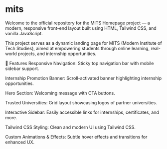 # mits
Welcome to the official repository for the MITS Homepage project — a modern, responsive front-end layout built using HTML, Tailwind CSS, and vanilla JavaScript.

This project serves as a dynamic landing page for MITS (Modern Institute of Tech Studies), aimed at empowering students through online learning, real-world projects, and internship opportunities.

🚀 Features
Responsive Navigation: Sticky top navigation bar with mobile sidebar support.

Internship Promotion Banner: Scroll-activated banner highlighting internship opportunities.

Hero Section: Welcoming message with CTA buttons.

Trusted Universities: Grid layout showcasing logos of partner universities.

Interactive Sidebar: Easily accessible links for internships, certificates, and more.

Tailwind CSS Styling: Clean and modern UI using Tailwind CSS.

Custom Animations & Effects: Subtle hover effects and transitions for enhanced UX.
